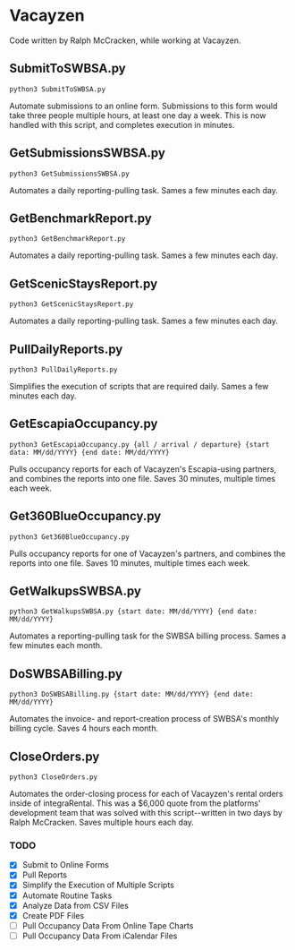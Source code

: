 # Vacayzen
Code written by Ralph McCracken, while working at Vacayzen.


## SubmitToSWBSA.py
```
python3 SubmitToSWBSA.py
```

Automate submissions to an online form. Submissions to this form would take three people multiple hours, at least one day a week. This is now handled with this script, and completes execution in minutes.


## GetSubmissionsSWBSA.py
```
python3 GetSubmissionsSWBSA.py
```

Automates a daily reporting-pulling task. Sames a few minutes each day.


## GetBenchmarkReport.py
```
python3 GetBenchmarkReport.py
```

Automates a daily reporting-pulling task. Sames a few minutes each day.


## GetScenicStaysReport.py
```
python3 GetScenicStaysReport.py
```

Automates a daily reporting-pulling task. Sames a few minutes each day.


## PullDailyReports.py
```
python3 PullDailyReports.py
```

Simplifies the execution of scripts that are required daily. Sames a few minutes each day.


## GetEscapiaOccupancy.py
```
python3 GetEscapiaOccupancy.py {all / arrival / departure} {start data: MM/dd/YYYY} {end date: MM/dd/YYYY}
```

Pulls occupancy reports for each of Vacayzen's Escapia-using partners, and combines the reports into one file. Saves 30 minutes, multiple times each week.


## Get360BlueOccupancy.py
```
python3 Get360BlueOccupancy.py
```

Pulls occupancy reports for one of Vacayzen's partners, and combines the reports into one file. Saves 10 minutes, multiple times each week.


## GetWalkupsSWBSA.py
```
python3 GetWalkupsSWBSA.py {start date: MM/dd/YYYY} {end date: MM/dd/YYYY}
```

Automates a reporting-pulling task for the SWBSA billing process. Sames a few minutes each month.


## DoSWBSABilling.py
```
python3 DoSWBSABilling.py {start date: MM/dd/YYYY} {end date: MM/dd/YYYY}
```

Automates the invoice- and report-creation process of SWBSA's monthly billing cycle. Saves 4 hours each month.


## CloseOrders.py
```
python3 CloseOrders.py
```

Automates the order-closing process for each of Vacayzen's rental orders inside of integraRental. This was a $6,000 quote from the platforms' development team that was solved with this script--written in two days by Ralph McCracken. Saves multiple hours each day.



### TODO

- [x] Submit to Online Forms
- [x] Pull Reports
- [x] Simplify the Execution of Multiple Scripts
- [x] Automate Routine Tasks
- [x] Analyze Data from CSV Files
- [x] Create PDF Files
- [ ] Pull Occupancy Data From Online Tape Charts
- [ ] Pull Occupancy Data From iCalendar Files
